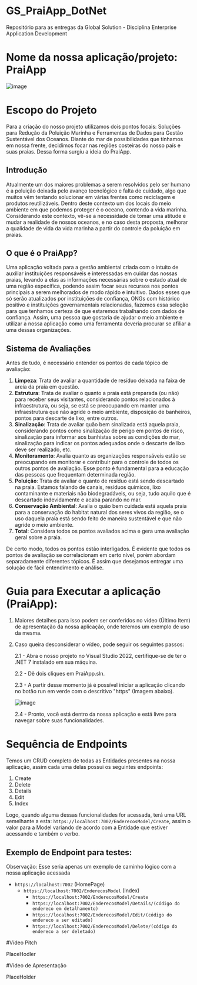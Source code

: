 # GS_PraiApp_DotNet
Repositório para as entregas da Global Solution - Disciplina Enterprise Application Development 

# Nome da nossa aplicação/projeto: PraiApp

![image](https://github.com/HebertLins/GS_PraiApp_DotNet/assets/111543334/a2d1efd9-20e9-4783-a6ff-b2fab70de1e3)

# Escopo do Projeto

Para a criação do nosso projeto utilizamos dois pontos focais: Soluções para Redução da Poluição Marinha e Ferramentas de Dados para Gestão Sustentável dos Oceanos.
Diante do mar de possibilidades que tínhamos em nossa frente, decidimos focar nas regiões costeiras do nosso país e suas praias. Dessa forma surgiu a ideia do PraiApp.

## Introdução

Atualmente um dos maiores problemas a serem resolvidos pelo ser humano é a poluição deixada pelo avanço tecnológico e falta de cuidado, algo que muitos vêm tentando 
solucionar em várias frentes como reciclagem e produtos reutilizáveis. Dentro deste contexto um dos locais do meio ambiente em que podemos proteger é o oceano, contendo a vida marinha. 
Considerando este contexto, vê-se a necessidade de tomar uma atitude e mudar a realidade de nossos oceanos, e no caso desta proposta, melhorar a qualidade de vida da vida marinha 
a partir do controle da poluição em praias.

## O que é o PraiApp?

Uma aplicação voltada para a gestão ambiental criada com o intuito de auxiliar instituições responsáveis e interessadas em cuidar das nossas praias, levando a elas as 
informações necessárias sobre o estado atual de uma região específica, podendo assim focar seus recursos nos pontos principais a serem melhorados de modo rápido e intuitivo.
Dados esses que só serão atualizados por instituições de confiança, ONGs com histórico positivo e instituições governamentais relacionadas, fazemos essa seleção para 
que tenhamos certeza de que estaremos trabalhando com dados de confiança. Assim, uma pessoa que gostaria de ajudar o meio ambiente e utilizar a nossa aplicação como 
uma ferramenta deveria procurar se afiliar a uma dessas organizações.

## Sistema de Avaliações

Antes de tudo, é necessário entender os pontos de cada tópico de avaliação:

1. **Limpeza**: Trata de avaliar a quantidade de resíduo deixada na faixa de areia da praia em questão.
2. **Estrutura**: Trata de avaliar o quanto a praia está preparada (ou não) para receber seus visitantes, considerando pontos relacionados à infraestrutura, ou seja, se está se preocupando em manter uma infraestrutura que não agride o meio ambiente, disposição de banheiros, pontos para descarte de lixo, entre outros.
3. **Sinalização**: Trata de avaliar quão bem sinalizada está aquela praia, considerando pontos como sinalização de perigo em pontos de risco, sinalização para informar aos banhistas sobre as condições do mar, sinalização para indicar os pontos adequados onde o descarte de lixo deve ser realizado, etc.
4. **Monitoramento**: Avalia quanto as organizações responsáveis estão se preocupando em monitorar e contribuir para o controle de todos os outros pontos de avaliação. Esse ponto é fundamental para a educação das pessoas que frequentam determinada região.
5. **Poluição**: Trata de avaliar o quanto de resíduo está sendo descartado na praia. Estamos falando de canais, resíduos químicos, lixo contaminante e materiais não biodegradáveis, ou seja, tudo aquilo que é descartado indevidamente e acaba parando no mar.
6. **Conservação Ambiental**: Avalia o quão bem cuidada está aquela praia para a conservação do habitat natural dos seres vivos da região, se o uso daquela praia está sendo feito de maneira sustentável e que não agride o meio ambiente.
7. **Total**: Considera todos os pontos avaliados acima e gera uma avaliação geral sobre a praia.

De certo modo, todos os pontos estão interligados. É evidente que todos os pontos de avaliação se correlacionam em certo nível, porém abordam separadamente diferentes tópicos. É assim que desejamos entregar uma solução de fácil entendimento e análise.

# Guia para Executar a aplicação (PraiApp):

1. Maiores detalhes para isso podem ser conferidos no vídeo (Último Item) de apresentação da nossa aplicação, onde teremos um exemplo de uso da mesma.

2. Caso queira desconsiderar o vídeo, pode seguir os seguintes passos:

   2.1 - Abra o nosso projeto no Visual Studio 2022, certifique-se de ter o .NET 7 instalado em sua máquina.
   
   2.2 - Dê dois cliques em PraiApp.sln.
   
   2.3 - A partir desse momento já é possível iniciar a aplicação clicando no botão run em verde com o descritivo "https" (Imagem abaixo).
   
   ![image](https://github.com/HebertLins/GS_PraiApp_DotNet/assets/111543334/b1582627-164b-4a8c-b247-0093447940de)
   
   2.4 - Pronto, você está dentro da nossa aplicação e está livre para navegar sobre suas funcionalidades.

# Sequência de Endpoints

Temos um CRUD completo de todas as Entidades presentes na nossa aplicação, assim cada uma delas possui os seguintes endpoints:

1. Create
2. Delete
3. Details
4. Edit
5. Index

Logo, quando alguma dessas funcionalidades for acessada, terá uma URL semelhante a esta: `https://localhost:7002/EnderecosModel/Create`, assim o valor para a Model variando de acordo com a Entidade que estiver acessando e também o verbo.

## Exemplo de Endpoint para testes:

Observação: Esse seria apenas um exemplo de caminho lógico com a nossa aplicação acessada

- `https://localhost:7002` (HomePage)
  - `https://localhost:7002/EnderecosModel` (Index)
    - `https://localhost:7002/EnderecosModel/Create`
    - `https://localhost:7002/EnderecosModel/Details/(código do endereco em detalhamento)`
    - `https://localhost:7002/EnderecosModel/Edit/(código do endereco a ser editado)`
    - `https://localhost:7002/EnderecosModel/Delete/(código do endereco a ser deletado)`

#Vídeo Pitch

PlaceHodler

#Video de Apresentação

PlaceHolder
